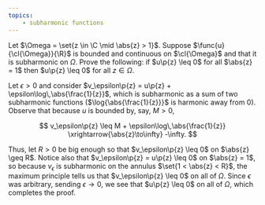 ```yaml
---
topics:
    - subharmonic functions
---
```


<problem>

Let $\Omega = \set{z \in \C \mid \abs{z} > 1}$. Suppose $\func{u}{\cl{\Omega}}{\R}$ is bounded and continuous on $\cl{\Omega}$ and that it is subharmonic on $\Omega$. Prove the following: if $u\p{z} \leq 0$ for all $\abs{z} = 1$ then $u\p{z} \leq 0$ for all $z \in \Omega$.

</problem>

<solution>

Let $\epsilon > 0$ and consider $v_\epsilon\p{z} = u\p{z} + \epsilon\log\,\abs{\frac{1}{z}}$, which is subharmonic as a sum of two subharmonic functions ($\log{\abs{\frac{1}{z}}}$ is harmonic away from $0$). Observe that because $u$ is bounded by, say, $M > 0$,

$$
v_\epsilon\p{z} \leq M + \epsilon\log\,\abs{\frac{1}{z}} \xrightarrow{\abs{z}\to\infty} -\infty.
$$

Thus, let $R > 0$ be big enough so that $v_\epsilon\p{z} \leq 0$ on $\abs{z} \geq R$. Notice also that $v_\epsilon\p{z} = u\p{z} \leq 0$ on $\abs{z} = 1$, so because $v_\epsilon$ is subharmonic on the annulus $\set{1 < \abs{z} < R}$, the maximum principle tells us that $v_\epsilon\p{z} \leq 0$ on all of $\Omega$. Since $\epsilon$ was arbitrary, sending $\epsilon \to 0$, we see that $u\p{z} \leq 0$ on all of $\Omega$, which completes the proof.

</solution>
